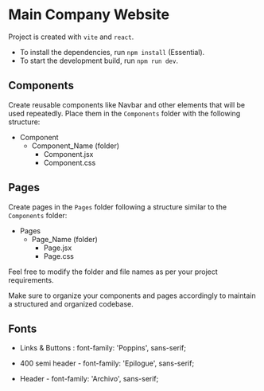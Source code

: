 # Main Company Website

Project is created with `vite` and `react`.

- To install the dependencies, run `npm install` (Essential).
- To start the development build, run `npm run dev`.

## Components

Create reusable components like Navbar and other elements that will be used repeatedly. Place them in the `Components` folder with the following structure:

- Component
  - Component_Name (folder)
    - Component.jsx
    - Component.css

## Pages

Create pages in the `Pages` folder following a structure similar to the `Components` folder:

- Pages
  - Page_Name (folder)
    - Page.jsx
    - Page.css

Feel free to modify the folder and file names as per your project requirements.

Make sure to organize your components and pages accordingly to maintain a structured and organized codebase.

## Fonts

- Links & Buttons : font-family: 'Poppins', sans-serif;



- 400 semi header - font-family: 'Epilogue', sans-serif;
- Header - font-family: 'Archivo', sans-serif;